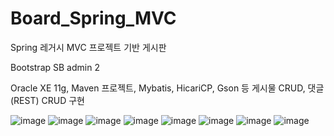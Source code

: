 # Board_Spring_MVC
Spring 레거시 MVC 프로젝트 기반 게시판

Bootstrap SB admin 2

Oracle XE 11g, Maven 프로젝트, Mybatis, HicariCP, Gson 등
게시물 CRUD, 댓글(REST) CRUD 구현

![image](https://github.com/Razett/Board_Spring_MVC/assets/8415687/2ebdc0ac-396a-4cf9-a0dd-21082a3a590b)
![image](https://github.com/Razett/Board_Spring_MVC/assets/8415687/b9acf5a5-860a-4d4e-852e-569bce0c6d06)
![image](https://github.com/Razett/Board_Spring_MVC/assets/8415687/037888a6-975f-49f6-a077-c81e0fb3a9d8)
![image](https://github.com/Razett/Board_Spring_MVC/assets/8415687/9612a185-1ff4-46e1-bb39-85304e356441)
![image](https://github.com/Razett/Board_Spring_MVC/assets/8415687/73b74351-7c74-4a9d-8bf7-64d2df0f39ae)
![image](https://github.com/Razett/Board_Spring_MVC/assets/8415687/0943473a-bf0b-41ae-b543-378aeca51ce6)
![image](https://github.com/Razett/Board_Spring_MVC/assets/8415687/053b6c3f-3ec3-47ff-89f7-c2277cfe7ef8)
![image](https://github.com/Razett/Board_Spring_MVC/assets/8415687/a81f29d8-54b0-4f24-8d01-085ff1115b7f)

